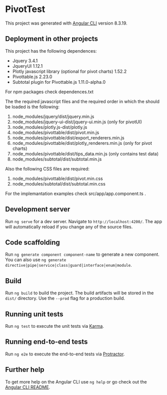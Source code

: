# PivotTest

This project was generated with [Angular CLI](https://github.com/angular/angular-cli) version 8.3.19.

## Deployment in other projects

This project has the following dependences:

  *  Jquery 3.4.1
  *  JqueryUI 1.12.1
  *  Plotly javascript library (optional for pivot charts) 1.52.2
  *  Pivottable.js 2.23.0
  *  Subtotal plugin for Pivottable.js 1.11.0-alpha.0

For npm packages check dependences.txt

The the required javascript files and the required order in which the should be loaded is the following:
1. node_modules/jquery/dist/jquery.min.js
1. node_modules/jquery-ui-dist/jquery-ui.min.js (only for pivotUI)
1. node_modules/plotly.js-dist/plotly.js
1. node_modules/pivottable/dist/pivot.min.js
1. node_modules/pivottable/dist/export_renderers.min.js
1. node_modules/pivottable/dist/plotly_renderers.min.js (only for pivot charts)
1. node_modules/pivottable/dist/tips_data.min.js (only contains test data)
1. node_modules/subtotal/dist/subtotal.min.js

Also the following CSS files are required:
1. node_modules/pivottable/dist/pivot.min.css
1. node_modules/subtotal/dist/subtotal.min.css

For the implemantation examples check src/app/app.component.ts . 

## Development server

Run `ng serve` for a dev server. Navigate to `http://localhost:4200/`. The app will automatically reload if you change any of the source files.

## Code scaffolding

Run `ng generate component component-name` to generate a new component. You can also use `ng generate directive|pipe|service|class|guard|interface|enum|module`.

## Build

Run `ng build` to build the project. The build artifacts will be stored in the `dist/` directory. Use the `--prod` flag for a production build.

## Running unit tests

Run `ng test` to execute the unit tests via [Karma](https://karma-runner.github.io).

## Running end-to-end tests

Run `ng e2e` to execute the end-to-end tests via [Protractor](http://www.protractortest.org/).

## Further help

To get more help on the Angular CLI use `ng help` or go check out the [Angular CLI README](https://github.com/angular/angular-cli/blob/master/README.md).
